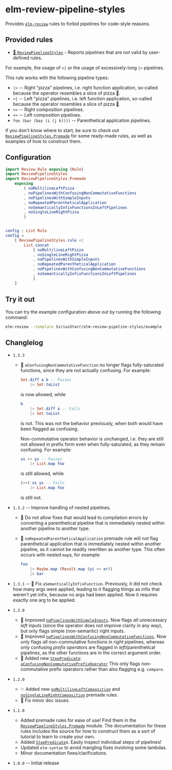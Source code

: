 # elm-review-pipeline-styles

Provides [`elm-review`](https://package.elm-lang.org/packages/jfmengels/elm-review/latest/)
rules to forbid pipelines for code-style reasons.

## Provided rules

* [🔧 `ReviewPipelineStyles`](https://package.elm-lang.org/packages/SiriusStarr/elm-review-pipeline-styles/1.3.3/ReviewPipelineStyles/) - Reports pipelines that are not valid by user-defined rules.

For example, the usage of `<|` or the usage of excessively-long `|>` pipelines.

This rule works with the following pipeline types:

* `|>` -- Right "pizza" pipelines, i.e. right function application, so-called
  because the operator resembles a slice of pizza 🍕.
* `<|` -- Left "pizza" pipelines, i.e. left function application, so-called
  because the operator resembles a slice of pizza 🍕.
* `>>` -- Right composition pipelines.
* `<<` -- Left composition pipelines.
* `foo (bar (baz (i (j k))))` -- Parenthetical application pipelines.

If you don't know where to start, be sure to check out
[`ReviewPipelineStyles.Premade`](https://package.elm-lang.org/packages/SiriusStarr/elm-review-pipeline-styles/1.3.3/ReviewPipelineStyles-Premade/)
for some ready-made rules, as well as examples of how to construct them.

## Configuration

```elm
import Review.Rule exposing (Rule)
import ReviewPipelineStyles
import ReviewPipelineStyles.Premade
    exposing
        ( noMultilineLeftPizza
        , noPipelinesWithConfusingNonCommutativeFunctions
        , noPipelinesWithSimpleInputs
        , noRepeatedParentheticalApplication
        , noSemanticallyInfixFunctionsInLeftPipelines
        , noSingleLineRightPizza
        )


config : List Rule
config =
    [ ReviewPipelineStyles.rule <|
        List.concat
            [ noMultilineLeftPizza
            , noSingleLineRightPizza
            , noPipelinesWithSimpleInputs
            , noRepeatedParentheticalApplication
            , noPipelinesWithConfusingNonCommutativeFunctions
            , noSemanticallyInfixFunctionsInLeftPipelines
            ]
    ]
```

## Try it out

You can try the example configuration above out by running the following command:

```bash
elm-review --template SiriusStarr/elm-review-pipeline-styles/example
```

## Changlelog

* `1.3.3`
  * 🐛 `aConfusingNonCommutativeFunction` no longer flags fully-saturated
    functions, since they are not actually confusing.  For example:

    ```elm
    Set.diff a b -- Passes
        |> Set.toList
    ```

    is now allowed, while

    ```elm
    b
        |> Set.diff a -- Fails
        |> Set.toList
    ```

    is not.  This was not the behavior previously, when both would have been
    flagged as confusing.

    Non-commutative operator behavior is unchanged, i.e. they are still not
    allowed in prefix form even when fully-saturated, as they remain confusing.
    For example:

    ```elm
    xs ++ ys -- Passes
        |> List.map foo
    ```

    is still allowed, while

    ```elm
    (++) xs ys -- Fails
        |> List.map foo
    ```

    is still not.
* `1.3.2` -- Improve handling of nested pipelines.
  * 🐛 Do not allow fixes that would lead to compilation errors by converting
    a parenthetical pipeline that is immediately nested within another pipeline
    to another type.
  * 🚸 `noRepeatedParentheticalApplication` premade rule will not flag
    parenthetical application that is immediately nested within another
    pipeline, as it cannot be readily rewritten as another type.  This often
    occurs with nested `map`s, for example:

    ```elm
    foo
        |> Maybe.map (Result.map (yi << er))
        |> bar
    ```

* `1.3.1` -- 🐛 Fix `aSemanticallyInfixFunction`.  Previously, it did not check
  how many args were applied, leading to it flagging things as infix that
  weren't yet infix, because no args had been applied.  Now it requires exactly
  one arg to be applied.
* `1.3.0`
  * 🚸 Improved [`noPipelinesWithSimpleInputs`](https://package.elm-lang.org/packages/SiriusStarr/elm-review-pipeline-styles/1.3.3/ReviewPipelineStyles-Premade/#noPipelinesWithSimpleInputs).
    Now flags *all* unnecessary *left* inputs (since the operator does not
    improve clarity in any way), but only flags simple (non-semantic) right
    inputs.
  * 🚸 Improved [`noPipelinesWithConfusingNonCommutativeFunctions`](https://package.elm-lang.org/packages/SiriusStarr/elm-review-pipeline-styles/1.3.3/ReviewPipelineStyles-Premade/#noPipelinesWithConfusingNonCommutativeFunctions).
    Now only flags *all* non-commutative functions in *right* pipelines, whereas
    only confusing *prefix operators* are flagged in *left*/parenthetical
    pipelines, as the other functions are in the correct argument order.
  * 🚩 Added new [`StepPredicate`](https://package.elm-lang.org/packages/SiriusStarr/elm-review-pipeline-styles/1.3.3/ReviewPipelineStyles-Predicates/#step-predicates):
    [`aConfusingNonCommutativePrefixOperator`](https://package.elm-lang.org/packages/SiriusStarr/elm-review-pipeline-styles/1.3.3/ReviewPipelineStyles-Predicates/#aConfusingNonCommutativePrefixOperator)
    This only flags non-commutative prefix operators rather than also flagging
    e.g. `compare`.
* `1.2.0`
  * ✨ Added new [`noMultilineLeftComposition`](https://package.elm-lang.org/packages/SiriusStarr/elm-review-pipeline-styles/1.3.3/ReviewPipelineStyles-Premade/#noMultilineLeftComposition)
  and [`noSingleLineRightComposition`](https://package.elm-lang.org/packages/SiriusStarr/elm-review-pipeline-styles/1.3.3/ReviewPipelineStyles-Premade/#noSingleLineRightComposition)
  premade rules.
  * 📝 Fix minor doc issues.
* `1.1.0`
  * Added premade rules for ease of use!  Find them in the
    [`ReviewPipelineStyles.Premade`](https://package.elm-lang.org/packages/SiriusStarr/elm-review-pipeline-styles/1.3.3/ReviewPipelineStyles-Premade/)
    module.  The documentation for these rules includes the source for how to construct them as a sort of tutorial to learn to create your own.
  * Added [`StepPredicate`](https://package.elm-lang.org/packages/SiriusStarr/elm-review-pipeline-styles/1.3.3/ReviewPipelineStyles-Predicates/#step-predicates)s.  Easily inspect
    individual steps of pipelines!
  * Updated `elm-syntax` to avoid mangling fixes involving some lambdas.
  * Minor documentation fixes/clarifications.
* `1.0.0` -- Initial release
